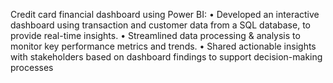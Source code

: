 Credit card financial dashboard using Power BI:
• Developed an interactive dashboard using 
  transaction and customer data from a SQL database, 
  to provide real-time insights. 
• Streamlined data processing & analysis to monitor 
  key performance metrics and trends.
• Shared actionable insights with stakeholders based 
  on dashboard findings to support decision-making 
  processes
